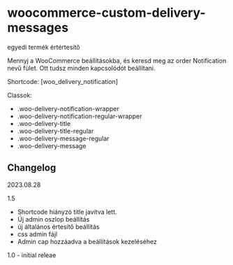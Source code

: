 # woocommerce-custom-delivery-messages
egyedi termék értértesítő 


Mennyj a WooCommerce beállításokba, és keresd meg az order Notification nevű fület. Ott tudsz minden kapcsolódót beállítani.

Shortcode: [woo_delivery_notification]

Classok:

* .woo-delivery-notification-wrapper
* .woo-delivery-notification-regular-wrapper 
* .woo-delivery-title
* .woo-delivery-title-regular
* .woo-delivery-message-regular
* .woo-delivery-message


## Changelog 


2023.08.28 

1.5 

* Shortcode hiányzó title javítva lett.
* Új admin oszlop beállítás
* új általános értesítő beállítás
* css admin fájl
* Admin cap hozzáadva a beállítások kezeléséhez

1.0 - initial releae
